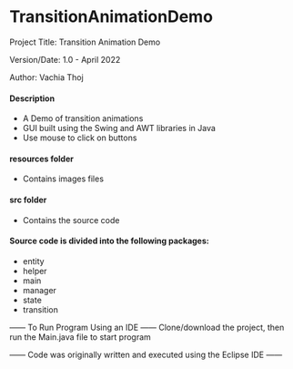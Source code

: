 # TransitionAnimationDemo

Project Title: Transition Animation Demo

Version/Date: 1.0 - April 2022

Author: Vachia Thoj

#### Description 
- A Demo of transition animations
- GUI built using the Swing and AWT libraries in Java
- Use mouse to click on buttons

#### resources folder
- Contains images files

#### src folder
- Contains the source code

#### Source code is divided into the following packages:
- entity
- helper
- main
- manager
- state
- transition


—— To Run Program Using an IDE —— Clone/download the project, then run the Main.java file to start program

—— Code was originally written and executed using the Eclipse IDE ——
